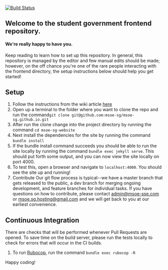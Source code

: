 [![Build Status](https://travis-ci.org/msoe-sg/msoe-sg-website.svg?branch=master)](https://travis-ci.org/msoe-sg/msoe-sg-website)
## Welcome to the student government frontend repository. 
#### We're really happy to have you.

Keep reading to learn how to set up this repository.
In general, this repository is managed by the editor and few manual edits should be made; however, on the off chance you're one of the rare people interacting with the frontend directory, the setup instructions below should help you get started!

## Setup
1. Follow the instructions from the wiki article [here](https://github.com/msoe-sg/msoe-sg-website/wiki/Environment-Setup)
2. Open up a terminal to the folder where you want to clone the repo and run the command`git clone git@github.com:msoe-sg/msoe-sg.github.io.git`
3. After run the clone change into the project directory by running the command `cd msoe-sg-website`
4. Next install the dependencies for the site by running the command `bundle install`
6. If the bundle install command succeeds you should be able to run the site locally by running the command `bundle exec jekyll serve`. This should put forth some output, and you can now view the site locally on port 4000.
7. To test this, open a browser and navigate to `localhost:4000`. You should see the site up and running!
8. Contribute
Our git flow process is typical--we have a master branch that gets released to the public, a dev branch for merging ongoing development, and feature branches for individual tasks.
If you have questions on how to contribute, please contact admin@msoe-sse.com or msoe.sg.hosting@gmail.com and we will get back to you at our earliest convenience.

## Continuous Integration
There are checks that will be performed whenever Pull Requests are opened.  To save time on the build server, please run the tests locally to check for errors that will occur in the CI builds.

1. To run [Rubocop](https://github.com/ashmaroli/rubocop-jekyll), run the command `bundle exec rubocop -R`

Happy coding!
